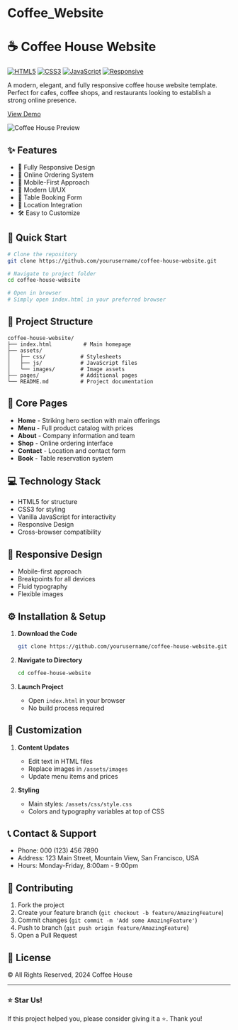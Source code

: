 # Coffee_Website
# ☕ Coffee House Website

[![HTML5](https://img.shields.io/badge/html5-%23E34F26.svg?style=for-the-badge&logo=html5&logoColor=white)](https://html.spec.whatwg.org/)
[![CSS3](https://img.shields.io/badge/css3-%231572B6.svg?style=for-the-badge&logo=css3&logoColor=white)](https://www.w3.org/Style/CSS/)
[![JavaScript](https://img.shields.io/badge/javascript-%23323330.svg?style=for-the-badge&logo=javascript&logoColor=%23F7DF1E)](https://www.javascript.com/)
[![Responsive](https://img.shields.io/badge/Responsive-Design-green?style=for-the-badge)](/)

A modern, elegant, and fully responsive coffee house website template. Perfect for cafes, coffee shops, and restaurants looking to establish a strong online presence.

[View Demo](https://htmlpreview.github.io/?https://raw.githubusercontent.com/rajeswars/Coffee_Website/refs/heads/main/Coffee%20Website/index.html)

![Coffee House Preview](screenshot.jpg)

## ✨ Features

- 🎯 Fully Responsive Design
- 🛒 Online Ordering System
- 📱 Mobile-First Approach
- 🎨 Modern UI/UX
- 📝 Table Booking Form
- 📍 Location Integration
- 🛠 Easy to Customize

## 🚀 Quick Start

```bash
# Clone the repository
git clone https://github.com/yourusername/coffee-house-website.git

# Navigate to project folder
cd coffee-house-website

# Open in browser
# Simply open index.html in your preferred browser
```

## 📂 Project Structure

```
coffee-house-website/
├── index.html          # Main homepage
├── assets/            
│   ├── css/           # Stylesheets
│   ├── js/            # JavaScript files
│   └── images/        # Image assets
├── pages/             # Additional pages
└── README.md          # Project documentation
```

## 🎯 Core Pages

- **Home** - Striking hero section with main offerings
- **Menu** - Full product catalog with prices
- **About** - Company information and team
- **Shop** - Online ordering interface
- **Contact** - Location and contact form
- **Book** - Table reservation system

## 💻 Technology Stack

- HTML5 for structure
- CSS3 for styling
- Vanilla JavaScript for interactivity
- Responsive Design
- Cross-browser compatibility

## 📱 Responsive Design

- Mobile-first approach
- Breakpoints for all devices
- Fluid typography
- Flexible images

## ⚙️ Installation & Setup

1. **Download the Code**
   ```bash
   git clone https://github.com/yourusername/coffee-house-website.git
   ```

2. **Navigate to Directory**
   ```bash
   cd coffee-house-website
   ```

3. **Launch Project**
   - Open `index.html` in your browser
   - No build process required

## 🎨 Customization

1. **Content Updates**
   - Edit text in HTML files
   - Replace images in `/assets/images`
   - Update menu items and prices

2. **Styling**
   - Main styles: `/assets/css/style.css`
   - Colors and typography variables at top of CSS

## 📞 Contact & Support

- Phone: 000 (123) 456 7890
- Address: 123 Main Street, Mountain View, San Francisco, USA
- Hours: Monday-Friday, 8:00am - 9:00pm

## 🤝 Contributing

1. Fork the project
2. Create your feature branch (`git checkout -b feature/AmazingFeature`)
3. Commit changes (`git commit -m 'Add some AmazingFeature'`)
4. Push to branch (`git push origin feature/AmazingFeature`)
5. Open a Pull Request

## 📄 License

© All Rights Reserved, 2024 Coffee House

---
### ⭐ Star Us!
If this project helped you, please consider giving it a ⭐️. Thank you!
